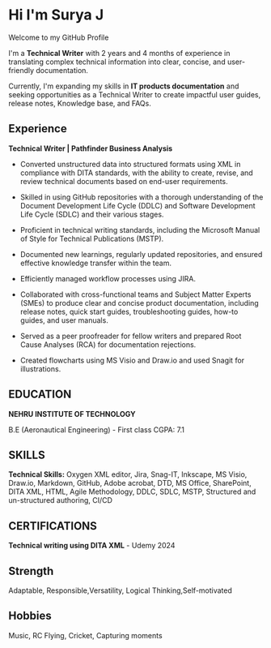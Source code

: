 # Hi I'm Surya J

Welcome to my GitHub Profile

I'm a **Technical Writer** with 2 years and 4 months of experience in translating complex technical information into clear, concise, and user-friendly documentation.

Currently, I'm expanding my skills in **IT products documentation** and seeking opportunities as a Technical Writer to create impactful user guides, release notes, Knowledge base, and FAQs.

## Experience
**Technical Writer | Pathfinder Business Analysis**

-	Converted unstructured data into structured formats using XML in compliance with DITA standards, with the ability to create, revise, and review technical documents based on end-user requirements.

- Skilled in using GitHub repositories with a thorough understanding of the Document Development Life Cycle (DDLC) and Software Development Life Cycle (SDLC) and their various stages.
   
- Proficient in technical writing standards, including the Microsoft Manual of Style for Technical Publications (MSTP).
  
- Documented new learnings, regularly updated repositories, and ensured effective knowledge transfer within the team.
  
- Efficiently managed workflow processes using JIRA.
  
- Collaborated with cross-functional teams and Subject Matter Experts (SMEs) to produce clear and concise product documentation, including release notes, quick start guides, troubleshooting guides, how-to guides, and user manuals.
  
- Served as a peer proofreader for fellow writers and prepared Root Cause Analyses (RCA) for documentation rejections.
  
- Created flowcharts using MS Visio and Draw.io and used Snagit for illustrations.

## EDUCATION
**NEHRU INSTITUTE OF TECHNOLOGY**

B.E (Aeronautical Engineering) - First class CGPA: 7.1

## SKILLS

**Technical Skills:** Oxygen XML editor, Jira, Snag-IT, Inkscape, MS Visio, Draw.io, Markdown, GitHub, Adobe acrobat, DTD, MS Office,
SharePoint, DITA XML, HTML, Agile Methodology, DDLC, SDLC, MSTP, Structured and un-structured authoring, CI/CD

## CERTIFICATIONS

**Technical writing using DITA XML** - Udemy 2024

## Strength

Adaptable, Responsible,Versatility, Logical Thinking,Self-motivated

## Hobbies

Music, RC Flying, Cricket, Capturing moments